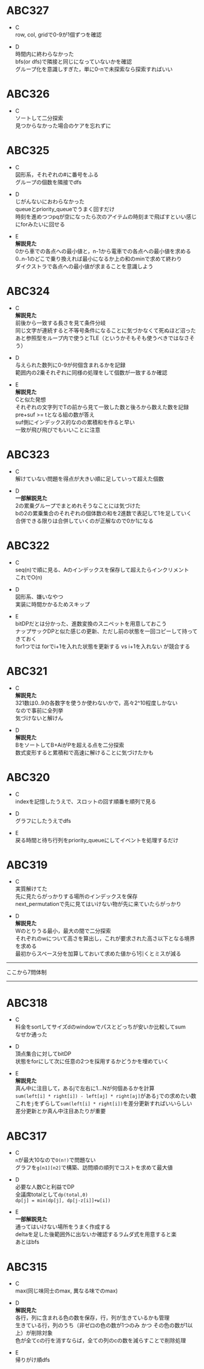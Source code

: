 # ABC327
- C  
row, col, gridで0-9が1個ずつを確認  

- D  
時間内に終わらなかった  
bfs(or dfs)で隣接と同じになっていないかを確認  
グループ化を意識しすぎた，単に0-nで未探索なら探索すればいい  


# ABC326
- C  
ソートして二分探索  
見つからなかった場合のケアを忘れずに  

# ABC325
- C  
図形系，それぞれの#に番号をふる  
グループの個数を隣接でdfs  

- D  
じがんないにおわらなかった  
queueとpriority_queueでうまく回すだけ  
時刻を進めつつpqが空になったら次のアイテムの時刻まで飛ばすといい感じにforみたいに回せる  

- E  
**解説見た**  
0から車での各点への最小値と，n-1から電車での各点への最小値を求める  
0..n-1のどこで乗り換えれば最小になるか上の和のminで求めて終わり  
ダイクストラで各点への最小値が求まることを意識しよう  


# ABC324
- C  
**解説見た**  
前後から一致する長さを見て条件分岐  
同じ文字が連続すると不等号条件になることに気づかなくて死ぬほど沼った  
あと参照型をループ内で使うとTLE（というかそもそも使うべきではなさそう）  

- D  
与えられた数列に0-9が何個含まれるかを記録  
範囲内の2乗それぞれに同様の処理をして個数が一致するか確認

- E  
**解説見た**  
Cと似た発想  
それぞれの文字列でTの前から見て一致した数と後ろから数えた数を記録  
pre+suf >= tとなる組の数が答え  
suf側にインデックス的なのの累積和を作ると早い  
一致が飛び飛びでもいいことに注意  


# ABC323
- C  
解けていない問題を得点が大きい順に足していって超えた個数  

- D  
**一部解説見た**  
2の累乗グループでまとめれそうなことには気づけた  
bの2の累乗集合のそれぞれの個体数の和を2進数で表記して1を足していく  
合併できる限りは合併していくのが正解なので0か1になる  


# ABC322
- C  
seq(n)で順に見る、Aのインデックスを保存して超えたらインクリメント  
これでO(n)  

- D  
図形系、嫌いなやつ  
実装に時間かかるためスキップ  

- E  
bitDPだとは分かった、進数変換のスニペットを用意しておこう  
ナップサックDPと似た感じの更新、ただし前の状態を一回コピーして持ってきておく  
for1つでは forでi+1を入れた状態を更新する vs i+1を入れない が競合する


# ABC321
- C  
**解説見た**  
321数は0..9の各数字を使うか使わないかで，高々2^10程度しかない  
なので事前に全列挙  
気づけないと解けん  

- D  
**解説見た**  
BをソートしてB+AiがPを超える点を二分探索  
数式変形すると累積和で高速に解けることに気づけたかも  


# ABC320
- C  
indexを記憶したうえで、スロットの回す順番を順列で見る

- D  
グラフにしたうえでdfs

- E  
戻る時間と待ち行列をpriority_queueにしてイベントを処理するだけ


# ABC319
- C  
実質解けてた  
先に見たらがっかりする場所のインデックスを保存  
next_permutationで先に見てはいけない物が先に来ていたらがっかり  

- D  
**解説見た**  
Wのとりうる最小，最大の間で二分探索  
それぞれのwについて高さを算出し，これが要求された高さ以下となる境界を求める  
最初からスペース分を加算しておいて求めた値から1引くとミスが減る  


---

ここから7問体制

---


# ABC318
- C  
料金をsortしてサイズdのwindowでパスとどっちが安いか比較してsum  
なぜか通った

- D  
頂点集合に対してbitDP  
状態をforにして次に任意の2つを採用するかどうかを埋めていく  

- E  
**解説見た**  
真ん中に注目して，あるjで左右に1...Nが何個あるかを計算  
`sum(left[i] * right[i]) - left[aj] * right[aj]`がある`j`での求めたい数  
これを`j`をずらして`sum(left[i] * right[i])`を差分更新すればいいらしい  
差分更新とか真ん中注目あたりが重要  


# ABC317
- C  
`n`が最大10なので`O(n!)`で問題ない  
グラフを`g[n1][n2]`で構築、訪問順の順列でコストを求めて最大値  

- D  
必要な人数Cと利益でDP  
全議席totalとして`dp(total,0)`  
`dp[j] = min(dp[j], dp[j-z[i]]+w[i])`

- E  
**一部解説見た**  
通ってはいけない場所をうまく作成する  
deltaを足した後範囲外に出ないか確認するラムダ式を用意すると楽  
あとはbfs  


# ABC315
- C  
max(同じ味同士のmax, 異なる味でのmax)

- D  
**解説見た**  
各行，列に含まれる色の数を保存，行，列が生きているかも管理  
生きている行，列のうち（非ゼロの色の数が1つのみ かつ その色の数が1以上）が削除対象  
色が全てcの行を消すならば，全ての列のcの数を減らすことで削除処理  

- E  
帰りがけ順dfs  
